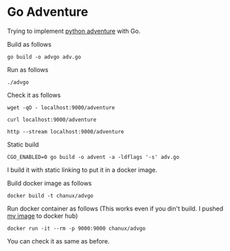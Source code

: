 # Go Adventure

Trying to implement [python adventure](https://github.com/thinkcube/python-adventure) with Go.

Build as follows

    go build -o advgo adv.go

Run as follows

    ./advgo

Check it as follows

    wget -qO - localhost:9000/adventure

    curl localhost:9000/adventure

    http --stream localhost:9000/adventure


Static build

    CGO_ENABLED=0 go build -o advent -a -ldflags '-s' adv.go

I build it with static linking to put it in a docker image.

Build docker image as follows

    docker build -t chanux/advgo

Run docker container as follows (This works even if you din't build. I pushed 
[my image](https://registry.hub.docker.com/u/chanux/advgo/) to docker hub)

    docker run -it --rm -p 9000:9000 chanux/advgo

You can check it as same as before.
